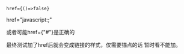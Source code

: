 ```
href={()=>false}
```

href="javascript:;"

或者可能href={"#"}是正确的

最终测试加了href后就会变成链接的样式，仅需要锚点的话 暂时看不能加。